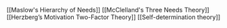 [[Maslow's Hierarchy of Needs]]
[[McClelland's Three Needs Theory]]
[[Herzberg’s Motivation Two-Factor Theory]]
[[Self-determination theory]]
